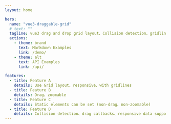 ```yaml
---
layout: home

hero:
  name: "vue3-draggable-grid"
  # text: ""
  tagline: vue3 drag and drop grid layout、Collision detection、gridlines、responsive、drag
  actions:
    - theme: brand
      text: Markdown Examples
      link: /demo/
    - theme: alt
      text: API Examples
      link: /api/

features:
  - title: Feature A
    details: Use Grid layout、responsive、with gridlines
  - title: Feature B
    details: Drag、zoomable
  - title: Feature C
    details: Static elements can be set (non-drag、non-zoomable)
  - title: Feature D
    details: Collision detection、drag callbacks、responsive data support (v-model)
---
```


